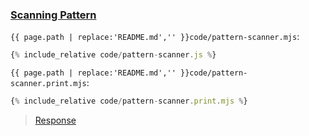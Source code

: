 ### [Scanning Pattern](code.zip)

`{{ page.path | replace:'README.md','' }}code/pattern-scanner.mjs`:

```js
{% include_relative code/pattern-scanner.js %}
```

`{{ page.path | replace:'README.md','' }}code/pattern-scanner.print.mjs`:

```js
{% include_relative code/pattern-scanner.print.mjs %}
```

> [Response](response/pattern-scanner.js)
